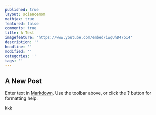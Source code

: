 ```yaml
---
published: true
layout: sciencemom
mathjax: true
featured: false
comments: true
title: A Test
imagefeature: 'https://www.youtube.com/embed/iwqUhD47o14'
description: ''
headline: ''
modified: ''
categories: ''
tags: ''
---
```

## A New Post

Enter text in [Markdown](http://daringfireball.net/projects/markdown/). Use the toolbar above, or click the **?** button for formatting help.

kkk